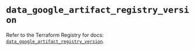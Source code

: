 # `data_google_artifact_registry_version`

Refer to the Terraform Registry for docs: [`data_google_artifact_registry_version`](https://registry.terraform.io/providers/hashicorp/google-beta/6.49.0/docs/data-sources/google_artifact_registry_version).
